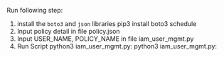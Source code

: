 

Run following step: 
  1.  install the `boto3` and `json` libraries
        pip3 install boto3 schedule
  2. Input policy detail in file policy.json 
  3. Input USER_NAME, POLICY_NAME  in file iam_user_mgmt.py
  4. Run Script python3 iam_user_mgmt.py: 
          python3 iam_user_mgmt.py:
     
   